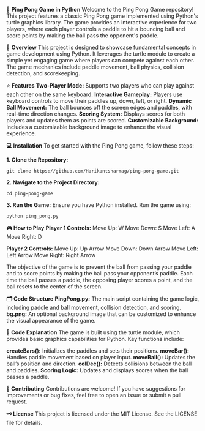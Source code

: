 🏓 **Ping Pong Game in Python**
Welcome to the Ping Pong Game repository! This project features a classic Ping Pong game implemented using Python's turtle graphics library. The game provides an interactive experience for two players, where each player controls a paddle to hit a bouncing ball and score points by making the ball pass the opponent's paddle.

📜 **Overview**
This project is designed to showcase fundamental concepts in game development using Python. It leverages the turtle module to create a simple yet engaging game where players can compete against each other. The game mechanics include paddle movement, ball physics, collision detection, and scorekeeping.

⭐ **Features**
**Two-Player Mode:** Supports two players who can play against each other on the same keyboard.
**Interactive Gameplay:** Players use keyboard controls to move their paddles up, down, left, or right.
**Dynamic Ball Movement:** The ball bounces off the screen edges and paddles, with real-time direction changes.
**Scoring System:** Displays scores for both players and updates them as points are scored.
**Customizable Background:** Includes a customizable background image to enhance the visual experience.

**💻 Installation**
To get started with the Ping Pong game, follow these steps:

**1. Clone the Repository:**
```
git clone https://github.com/Harikantsharmag/ping-pong-game.git
```

**2. Navigate to the Project Directory:**
```
cd ping-pong-game
```

**3. Run the Game:** Ensure you have Python installed. Run the game using:
```
python ping_pong.py
```


**🎮 How to Play**
**Player 1 Controls:**
Move Up: W
Move Down: S
Move Left: A
Move Right: D

**Player 2 Controls:**
Move Up: Up Arrow
Move Down: Down Arrow
Move Left: Left Arrow
Move Right: Right Arrow

The objective of the game is to prevent the ball from passing your paddle and to score points by making the ball pass your opponent’s paddle. Each time the ball passes a paddle, the opposing player scores a point, and the ball resets to the center of the screen.

**🗂️ Code Structure**
**PingPong.py:** The main script containing the game logic, including paddle and ball movement, collision detection, and scoring.
**bg.png:** An optional background image that can be customized to enhance the visual appearance of the game.


**📝 Code Explanation**
The game is built using the turtle module, which provides basic graphics capabilities for Python. Key functions include:

**createBars():** Initializes the paddles and sets their positions.
**moveBar():** Handles paddle movement based on player input.
**moveBall():** Updates the ball’s position and direction.
**colDec():** Detects collisions between the ball and paddles.
**Scoring Logic:** Updates and displays scores when the ball passes a paddle.

**🤝 Contributing**
Contributions are welcome! If you have suggestions for improvements or bug fixes, feel free to open an issue or submit a pull request.

**🗝️ License**
This project is licensed under the MIT License. See the LICENSE file for details.
